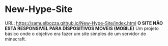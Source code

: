 # New-Hype-Site
URL: https://samuelbozza.github.io/New-Hype-Site/index.html
**O SITE NÃO ESTÁ RESPONSIVEL PARA DÍSPOSITIVOS MOVEIS (MOBILE)**
Um projeto básico onde o objetivo era fazer um site simples de um servidor de minecraft.
